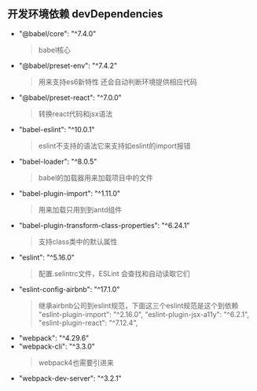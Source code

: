 ## 开发环境依赖 devDependencies
  
* "@babel/core": "^7.4.0"
  > babel核心
* "@babel/preset-env": "^7.4.2"
  > 用来支持es6新特性 还会自动判断环境提供相应代码
* "@babel/preset-react": "^7.0.0"
  > 转换react代码和jsx语法
* "babel-eslint": "^10.0.1"
  > eslint不支持的语法它来支持如eslint的import报错
* "babel-loader": "^8.0.5"
  > babel的加载器用来加载项目中的文件
* "babel-plugin-import": "^1.11.0"
  > 用来加载只用到到antd组件
* "babel-plugin-transform-class-properties": "^6.24.1"
  > 支持class类中的默认属性
* "eslint": "^5.16.0"
  > 配置.selintrc文件，ESLint 会查找和自动读取它们
* "eslint-config-airbnb": "^17.1.0"
  > 继承airbnb公司到eslint规范，下面这三个eslint规范是这个到依赖
    "eslint-plugin-import": "^2.16.0",
    "eslint-plugin-jsx-a11y": "^6.2.1",
    "eslint-plugin-react": "^7.12.4",
* "webpack": "^4.29.6"
* "webpack-cli": "^3.3.0"
  > webpack4也需要引进来
* "webpack-dev-server": "^3.2.1"


